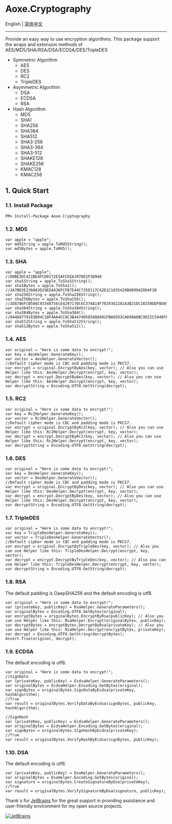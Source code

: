 # Aoxe.Cryptography

English | [简体中文](README-zh_CN.md)

---

Provide an easy way to use encryption algorithms. This package support the wraps and extension methods of AES/MD5/SHA/RSA/DSA/ECDSA/DES/TripleDES

- Symmetric Algorithm
  - AES
  - DES
  - RC2
  - TripleDES
- Asymmetric Algorithm
  - DSA
  - ECDSA
  - RSA
- Hash Algorithm
  - MD5
  - SHA1
  - SHA256
  - SHA384
  - SHA512
  - SHA3-256
  - SHA3-384
  - SHA3-512
  - SHAKE128
  - SHAKE256
  - KMAC128
  - KMAC256

## 1. Quick Start

### 1.1. Install Package

```Shell
PM> Install-Package Aoxe.Cryptography
```

### 1.2. MD5

```CSharp
var apple = "apple";
var md5String = apple.ToMd5String();
var md5Bytes = apple.ToMd5();
```

### 1.3. SHA

```CSharp
var apple = "apple";
//D0BE2DC421BE4FCD0172E5AFCEEA3970E2F3D940
var sha1String = apple.ToSha1String();
var sha1Bytes = apple.ToSha1();
//3A7BD3E2360A3D29EEA436FCFB7E44C735D117C42D1C1835420B6B9942DD4F1B
var sha256String = apple.ToSha256String();
var sha256Bytes = apple.ToSha256();
//3D8786FCB588C93348756C6429717DC6C374A14F7029362281A3B21DC10250DDF0D0578052749822EB08BC0DC1E68B0F
var sha384String = apple.ToSha384String();
var sha384Bytes = apple.ToSha384();
//844D8779103B94C18F4AA4CC0C3B4474058580A991FBA85D3CA698A0BC9E52C5940FEB7A65A3A290E17E6B23EE943ECC4F73E7490327245B4FE5D5EFB590FEB2
var sha512String = apple.ToSha512String();
var sha512Bytes = apple.ToSha512();
```

### 1.4. AES

```CSharp
var original = "Here is some data to encrypt!";
var key = AesHelper.GenerateKey();
var vector = AesHelper.GenerateVector();
//Default cipher mode is CBC and padding mode is PKCS7.
var encrypt = original.EncryptByAes(key, vector); // Also you can use Helper like this: AesHelper.Decrypt(encrypt, key, vector);
var decrypt = encrypt.DecryptByAes(key, vector); // Also you can use Helper like this: AesHelper.Decrypt(encrypt, key, vector);
var decryptString = Encoding.UTF8.GetString(decrypt);
```

### 1.5. RC2

```CSharp
var original = "Here is some data to encrypt!";
var key = Rc2Helper.GenerateKey();
var vector = Rc2Helper.GenerateVector();
//Default cipher mode is CBC and padding mode is PKCS7.
var encrypt = original.EncryptByRc2(key, vector); // Also you can use Helper like this: Rc2Helper.Decrypt(encrypt, key, vector);
var decrypt = encrypt.DecryptByRc2(key, vector); // Also you can use Helper like this: Rc2Helper.Decrypt(encrypt, key, vector);
var decryptString = Encoding.UTF8.GetString(decrypt);
```

### 1.6. DES

```CSharp
var original = "Here is some data to encrypt!";
var key = DesHelper.GenerateKey();
var vector = DesHelper.GenerateVector();
//Default cipher mode is CBC and padding mode is PKCS7.
var encrypt = original.EncryptByDes(key, vector); // Also you can use Helper like this: DesHelper.Decrypt(encrypt, key, vector);
var decrypt = encrypt.DecryptByDes(key, vector); // Also you can use Helper like this: DesHelper.Decrypt(encrypt, key, vector);
var decryptString = Encoding.UTF8.GetString(decrypt);
```

### 1.7. TripleDES

```CSharp
var original = "Here is some data to encrypt!";
var key = TripleDesHelper.GenerateKey();
var vector = TripleDesHelper.GenerateVector();
//Default cipher mode is CBC and padding mode is PKCS7.
var encrypt = original.EncryptByTripleDes(key, vector); // Also you can use Helper like this: TripleDesHelper.Decrypt(encrypt, key, vector);
var decrypt = encrypt.DecryptByTripleDes(key, vector); // Also you can use Helper like this: TripleDesHelper.Decrypt(encrypt, key, vector);
var decryptString = Encoding.UTF8.GetString(decrypt);
```

### 1.8. RSA

The default padding is OaepSHA256 and the default encoding is utf8.

```CSharp
var original = "Here is some data to encrypt!";
var (privateKey, publicKey) = RsaHelper.GenerateParameters();
var originalBytes = Encoding.UTF8.GetBytes(original);
var encryptBytes = originalBytes.EncryptByRsa(publicKey); // Also you can use Helper like this: RsaHelper.Encrypt(originalBytes, publicKey);
var decryptBytes = encryptBytes.DecryptByRsa(privateKey); // Also you can use Helper like this: RsaHelper.Decrypt(encryptBytes, privateKey);
var decrypt = Encoding.UTF8.GetString(decryptBytes);
Assert.True(original, decrypt);
```

### 1.9. ECDSA

The default encoding is utf8.

```CSharp
var original = "Here is some data to encrypt!";
//SignData
var (privateKey, publicKey) = EcdsaHelper.GenerateParameters();
var originalBytes = EcdsaHelper.Encoding.GetBytes(original);
var signBytes = originalBytes.SignDataByEcdsa(privateKey, hashAlgorithm);
//True
var result = originalBytes.VerifyDataByEcdsa(signBytes, publicKey, hashAlgorithm);
```

```CSharp
//SignHash
var (privateKey, publicKey) = EcdsaHelper.GenerateParameters();
var originalBytes = EcdsaHelper.Encoding.GetBytes(original);
var signBytes = originalBytes.SignHashByEcdsa(privateKey);
//True
var result = originalBytes.VerifyHashByEcdsa(signBytes, publicKey);
```

### 1.10. DSA

The default encoding is utf8.

```CSharp
var (privateKey, publicKey) = DsaHelper.GenerateParameters();
var originalBytes = DsaHelper.Encoding.GetBytes(original);
var signature = originalBytes.CreateSignatureByDsa(privateKey);
//True
var result = originalBytes.VerifySignatureByDsa(signature, publicKey);
```

Thank`s for [JetBrains](https://www.jetbrains.com/) for the great support in providing assistance and user-friendly environment for my open source projects.

[![JetBrains](https://resources.jetbrains.com/storage/products/company/brand/logos/jb_beam.svg?_gl=1*f25lxa*_ga*MzI3ODk2MjY0LjE2NzA0NjY4MDQ.*_ga_9J976DJZ68*MTY4OTY4NzY5OS4zNC4xLjE2ODk2ODgwMDAuNTMuMC4w)](https://www.jetbrains.com/community/opensource/#support)
